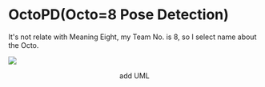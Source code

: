 # OctoPD(Octo=8 Pose Detection)
It's not relate with Meaning Eight, my Team No. is 8, so I select name about the Octo.

<a align="center">
<img src="https://github.com/Robotics-Ro/trt_pose_plus/tree/ea052a7efc37f672036b0edf98185db4ace7337e/tasks/human_pose/Image/test.gif">


add UML
